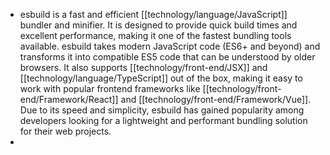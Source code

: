 - esbuild is a fast and efficient [[technology/language/JavaScript]] bundler and minifier. It is designed to provide quick build times and excellent performance, making it one of the fastest bundling tools available. esbuild takes modern JavaScript code (ES6+ and beyond) and transforms it into compatible ES5 code that can be understood by older browsers. It also supports [[technology/front-end/JSX]] and [[technology/language/TypeScript]] out of the box, making it easy to work with popular frontend frameworks like [[technology/front-end/Framework/React]] and [[technology/front-end/Framework/Vue]]. Due to its speed and simplicity, esbuild has gained popularity among developers looking for a lightweight and performant bundling solution for their web projects.
-